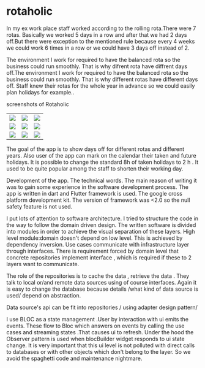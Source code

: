 # rotaholic
 
In my ex work place staff worked according to the rolling rota.There were 7 rotas. Basically we worked 5 days in a row and after that we had 2 days off.But there were exception to the mentioned rule because  every 4 weeks we could work 6 times in a row or we could have 3 days off instead of 2.

The environment I work  for required to have the balanced rota so the business could run smoothly. That is why difrent rota have diffrent days off.The environment I work  for required to have the balanced rota so the business could run smoothly.
That is why different rotas have different days off. Staff knew their rotas for the whole year in advance so we could easily plan holidays for example..


screenshots of Rotaholic
<table >
  <tr>
    <td><img src="https://user-images.githubusercontent.com/20933329/116014952-8f225e00-a62f-11eb-9768-ab25be138cf3.jpg"/></td>
    <td><img src="https://user-images.githubusercontent.com/20933329/116014961-96496c00-a62f-11eb-8d03-67623e156675.jpg" /></td>
<td><img src="https://user-images.githubusercontent.com/20933329/116014969-99445c80-a62f-11eb-9a0f-24f71157b924.jpg"/></td>
  </tr>
  <tr>
    <td><img src="https://user-images.githubusercontent.com/20933329/116014990-a3665b00-a62f-11eb-8d49-e57d3887bdbf.jpg"  /></td>
    <td><img src="https://user-images.githubusercontent.com/20933329/116014991-a4978800-a62f-11eb-9331-05239d3ce034.jpg" /></td>
    <td><img src="https://user-images.githubusercontent.com/20933329/116014998-a7927880-a62f-11eb-9bd1-2186782bfc7d.jpg"  /></td>
  </tr>

<tr>
<td><img src="https://user-images.githubusercontent.com/20933329/116014973-9b0e2000-a62f-11eb-9403-6443a4a4a150.jpg"/></td>

<td><img src="https://user-images.githubusercontent.com/20933329/116014978-9d707a00-a62f-11eb-9d36-f4a3a131c6f7.jpg"/></td>

<td><img src="https://user-images.githubusercontent.com/20933329/116014986-a19c9780-a62f-11eb-86b2-f045bbcf4db7.jpg"/></td>
</tr>
</table>






The goal of the app is to show days off for different rotas and different years. Also user of the app can mark on the calendar their taken and future holidays. It is possible to change the standard 8h of taken holidays to 2 h . It used to be quite popular among the staff to shorten their working day.

Development of the app. The technical words.
The main reason of writing it was to gain some experience in the   software development process.
The app is written in dart and Flutter framework is used. The  google cross platform 
development kit. The version of framework was <2.0 so the null safety feature is not used.

I put lots of attention to software architecture. I  tried to structure the code in the way  to follow the domain driven design.
The written software is divided into modules<packages>  in order to achieve the visual separation of these layers. 
High level module:domain doesn't depend on low level<databases>. This is achieved by dependency inversion. 
Use cases communicate with infrastructure layer through interfaces. There is requirement forced by domain level that concrete repositories implement  interface , which is required if these to 2 layers want to communicate.

The role of  the repositories is to cache the data , retrieve the data  . They talk to local or/and remote data sources using of course interfaces. Again it is easy to change the database because details /what kind of data source is used/ depend on abstraction.

Data source's api can be fit into repositories / using adapter design pattern/ 

I use BLOC as    a  state management .User by interaction with ui emits the events. These  flow to Bloc which answers on events by calling the use cases and  streaming states .That causes ui to refresh. Under the  hood the Observer pattern is used   when  blocBuilder widget responds to ui state change. It is very important that this ui level is not polluted with direct calls to databases or  with  other objects which don't belong to the layer.
So we avoid the spaghetti code and maintenance nightmare. 

